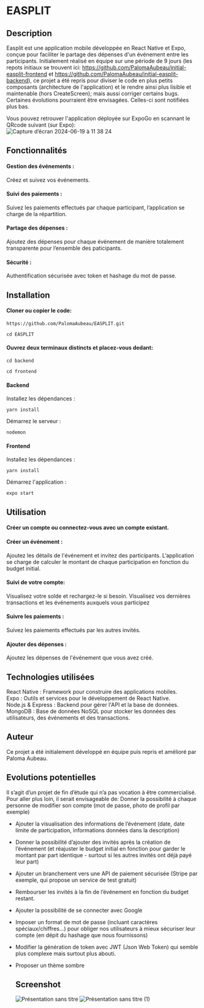 # EASPLIT

## Description
Easplit est une application mobile développée en React Native et Expo, conçue pour faciliter le partage des dépenses d'un événement entre les participants. Initialement réalisé en équipe sur une période de 9 jours (les repots initiaux se trouvent ici: https://github.com/PalomaAubeau/initial-easplit-frontend et https://github.com/PalomaAubeau/initial-easplit-backend), ce projet a été repris pour diviser le code en plus petits composants (architecture de l'application) et le rendre ainsi plus lisible et maintenable (hors CreateScreen); mais aussi corriger certains bugs.  
Certaines évolutions pourraient être envisagées. Celles-ci sont notifiées plus bas.
  
Vous pouvez retrouver l'application déployée sur ExpoGo en scannant le QRcode suivant (sur Expo):  
![Capture d’écran 2024-06-19 à 11 38 24](https://github.com/PalomaAubeau/EASPLIT/assets/154338327/2d8eb6cb-a2a6-402d-952d-91de0f18aa67)


## Fonctionnalités
#### Gestion des événements : 
Créez et suivez vos événements.
#### Suivi des paiements : 
Suivez les paiements effectués par chaque participant, l’application se charge de la répartition.
#### Partage des dépenses : 
Ajoutez des dépenses pour chaque événement de manière totalement transparente pour l’ensemble des paticipants.
#### Sécurité : 
Authentification sécurisée avec token et hashage du mot de passe.

## Installation
#### Cloner ou copier le code: 
```https://github.com/PalomaAubeau/EASPLIT.git``` 
```
cd EASPLIT
```

#### Ouvrez deux terminaux distincts et placez-vous dedant:
```
cd backend
```
```
cd frontend
```
#### Backend
Installez les dépendances :
```
yarn install
```
Démarrez le serveur :
```
nodemon
```
#### Frontend
Installez les dépendances :
```
yarn install
```
Démarrez l'application :
```
expo start
```

## Utilisation
#### Créer un compte ou connectez-vous avec un compte existant.
#### Créer un événement : 
Ajoutez les détails de l'événement et invitez des participants. L’application se charge de calculer le montant de chaque participation en fonction du budget initial.
#### Suivi de votre compte: 
Visualisez votre solde et rechargez-le si besoin. Visualisez vos dernières transactions et les événements auxquels vous participez
#### Suivre les paiements : 
Suivez les paiements effectués par les autres invités.
#### Ajouter des dépenses : 
Ajoutez les dépenses de l'événement que vous avez créé.

## Technologies utilisées
React Native : Framework pour construire des applications mobiles.  
Expo : Outils et services pour le développement de React Native.  
Node.js & Express : Backend pour gérer l'API et la base de données.  
MongoDB : Base de données NoSQL pour stocker les données des utilisateurs, des événements et des transactions.  

## Auteur
Ce projet a été initialement développé en équipe puis repris et amélioré par Paloma Aubeau.

## Evolutions potentielles
Il s’agit d’un projet de fin d’étude qui n’a pas vocation à être commercialisé. Pour aller plus loin, il serait envisageable de:
Donner la possibilité à chaque personne de modifier son compte (mot de passe, photo de profil par exemple)
- Ajouter la visualisation des informations de l’événement (date, date limite de participation, informations données dans la description)
- Donner la possibilité d’ajouter des invités après la création de l’événement (et réajuster le budget initial en fonction pour garder le montant par part identique - surtout si les autres invités ont déjà payé leur part)
- Ajouter un branchement vers une API de paiement sécurisée (Stripe par exemple, qui propose un service de test gratuit)
- Rembourser les invités à la fin de l’événement en fonction du budget restant.
- Ajouter la possibilité de se connecter avec Google
- Imposer un format de mot de passe (incluant caractères spéciaux/chiffres…) pour obliger nos utilisateurs à mieux sécuriser leur compte (en dépit du hashage que nous fournissons)
- Modifier la génération de token avec JWT (Json Web Token) qui semble plus complexe mais surtout plus abouti.
- Proposer un thème sombre

  ## Screenshot
  ![Présentation sans titre](https://github.com/PalomaAubeau/EASPLIT/assets/154338327/2ae2d56a-4809-4711-a667-f278decf2e0e)
  ![Présentation sans titre (1)](https://github.com/PalomaAubeau/EASPLIT/assets/154338327/4c8db6b6-ad30-45ef-bcd3-6c76c481dead)


